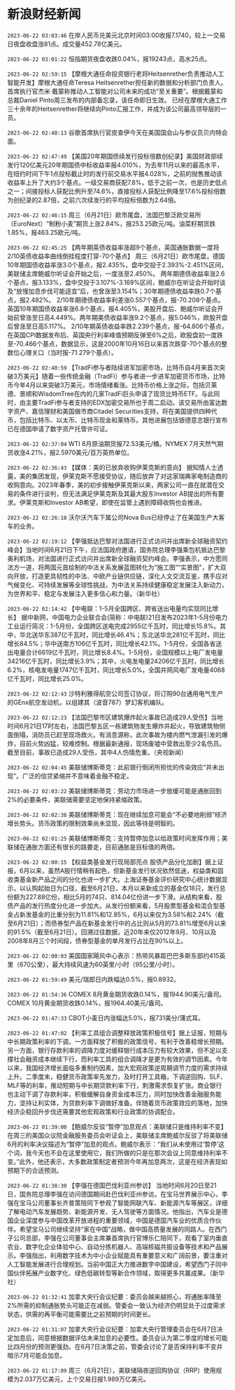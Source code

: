 # 新浪财经新闻
`2023-06-22 03:03:46` 在岸人民币兑美元北京时间03:00收报7.1740，较上一交易日夜盘收盘涨81点。成交量452.78亿美元。

`2023-06-22 03:01:22` 恒指期货夜盘收跌0.04%，报19243点，高水25点。

`2023-06-22 02:59:15` 【摩根大通任命投资银行老将Heitsenrether负责推动人工智能开发】摩根大通任命Teresa Heitsenrether担任新的数据和分析部门负责人。首席执行官杰米·戴蒙称推动人工智能对公司未来的成功“至关重要”。根据戴蒙和总裁Daniel Pinto周三发布的内部备忘录，该任命即日生效。 已经在摩根大通工作三十余年的Heitsenrether将继续向Pinto汇报工作，并成为该公司最高领导层的一员。

`2023-06-22 02:48:13` 谷歌首席执行官皮查伊今天在美国国会山与参议员贝内特会面。

`2023-06-22 02:47:49` 【美国20年期国债续发行投标倍数创纪录】美国财政部续发行120亿美元20年期国债中标收益率报4.010%，为去年11月以来的最高水平，在纽约时间下午1点投标截止时的发行前交易水平报4.028%，之前的抛售推动该收益率上升了大约3个基点。一级交易商获配7.8%，低于之前一次，也是历史低点之一；间接投标人获配比例升至74.6%，直接投标人获配比例降至17.6%投标倍数为创纪录的2.87倍，之前六次续发行的平均投标倍数为2.64倍。

`2023-06-22 02:46:15` 周三（6月21日）欧市尾盘，法国巴黎泛欧交易所（EuroNext）“制粉小麦”期货上涨2.84%，报253.25欧元/吨。油菜籽期货跌1.85%，报463.25欧元/吨。

`2023-06-22 02:45:25` 【两年期英债收益率涨超9个基点，英国通胀数据一度将2/10英债收益率曲线倒挂程度打穿-70个基点】
周三（6月21日）欧市尾盘，德国10年期国债收益率涨3.0个基点，报2.435%，盘中交投于2.393%-2.451%区间，美联储主席鲍威尔听证会开始之后，一度涨至2.450%。
两年期德债收益率涨2.6个基点，报3.133%，盘中交投于3.107%-3.169%区间，鲍威尔在听证会开始时谈及“放慢加息步伐可能适宜”后，也曾涨至3.154%；30年期德债收益率跌0.7个基点，报2.482%。
2/10年期德债收益率利差涨0.557个基点，报-70.208个基点。
英国10年期国债收益率涨6.8个基点，报4.405%，美股开盘后、鲍威尔听证会开始前曾涨至日高4.449%。两年期美债收益率涨9.2个基点，报5.046%，欧股开盘后曾涨至日高5.117%。
2/10年期英债收益率跌2.239个基点，报-64.806个基点，在英国CPI数据发布后、英国央行利率峰值预期反弹至6%之后，欧股盘初一度跌至-70.466个基点，数据显示，这是2000年10月16日以来首次跌穿-70个基点的整数位心理关口（当时报-71.279个基点）。

`2023-06-22 02:40:59` 【TradFi参与者陆续进军加密市场，比特币自4月来首次突破3万美元】随着一些传统金融（TradFi）参与者进一步进军加密货币市场，比特币今年4月以来突破3万美元，市场情绪看涨。比特币价格上涨之际，包括贝莱德、景顺和WisdomTree在内的几家TradFi巨头申请了现货比特币ETF。与此同时，由主要TradFi参与者支持的EDX加密交易所也于周二启动。该交易所由富达数字资产、嘉信理财和美国做市商Citadel Securities支持，将在美国提供四种代币，包括比特币、以太币、比特币现金和莱特币。其他进展包括银德意志银行宣布已在德国申请了数字资产托管许可证。

`2023-06-22 02:37:04` WTI 8月原油期货报72.53美元/桶。NYMEX 7月天然气期货收涨4.21%，报2.5970美元/百万英热单位。

`2023-06-22 02:36:43` 【媒体：美的已放弃收购伊莱克斯的意向】 据知情人士透露，美的集团发现，伊莱克斯不愿接受协议，随后放弃了对这家瑞典家电制造商的收购意向。2023年春季，美的初步接触伊莱克斯以来，两家公司一直在就潜在交易的条件进行谈判，但无法满足伊莱克斯及其最大股东Investor AB提出的所有要求。伊莱克斯和Investor AB希望，即使在监管上遇到障碍收购也会推进。

`2023-06-22 02:26:18` 沃尔沃汽车下属公司Nova Bus已经停止了在美国生产大客车的业务。

`2023-06-22 02:19:12` 【李强抵达巴黎对法国进行正式访问并出席新全球融资契约峰会】当地时间6月21日下午，应法国政府邀请，国务院总理李强乘包机抵达巴黎奥利机场，对法国进行正式访问并出席新全球融资契约峰会。李强表示，中方愿同法方一道，将两国元首绘制的中法关系发展蓝图转化为“施工图”“实景图”，扩大双向开放，打造更具韧性的中法、中欧产业链供应链，深化人文交流互鉴，携手应对气候变化、可持续发展等全球性挑战，为中法关系持续健康稳定发展注入新动力，为世界和平、稳定与发展注入更多信心和力量。（新华社）

`2023-06-22 02:14:42` 【中电联：1-5月全国跨区、跨省送出电量均实现同比增长】 据中新网，中国电力企业联合会(简称：中电联)21日发布2023年1-5月份电力工业运行简况：1-5月份，全国跨区送电完成2955亿千瓦时，同比增长15.8%。其中，华北送华东387亿千瓦时，同比增长46.4%；东北送华北281亿千瓦时，同比增长84.5%；华中送南方106亿千瓦时，同比增长42.1%。1-5月份，全国各省送出电量合计6619亿千瓦时，同比增长8.4%。1-5月份，全国规模以上电厂发电量34216亿千瓦时，同比增长3.9%；其中，火电发电量24206亿千瓦时，同比增长6.2%，核电发电量1747亿千瓦时，同比增长5.0%，全国并网风电厂发电量4068亿千瓦时，同比增长25.0%。

`2023-06-22 02:12:43` 沙特利雅得航空公司签订协议，将订购90台通用电气生产的GEnx航空发动机，以组建其（波音787）梦幻客机编队。

`2023-06-22 02:12:23` 【法国巴黎市区建筑爆炸起火事故已造成29人受伤】当地时间6月21日17时左右，法国巴黎五区一栋建筑物发生爆炸并起火，导致建筑物侧面倒塌，消防员已赶至现场救火。有消息源称，此次事故为楼内燃气泄漏引发的爆炸，目前火势凶猛，较难控制。根据最新通报，现场废墟中营救出至少2名伤员。截至目前，事故已造成29人受伤，其中4人伤情危重。（央视新闻）

`2023-06-22 02:04:45` 美联储博斯蒂克：此前银行倒闭所担忧的传染效应“并未出现”。广泛的信贷紧缩并不意味着金融不稳定。

`2023-06-22 02:03:22` 美联储博斯蒂克：劳动力市场进一步放缓可能是通胀回到2%的必要条件，美联储需要坚定地保持紧缩政策。

`2023-06-22 02:02:38` 美联储博斯蒂克：现在继续加息可能会“不必要地削弱”经济增长势头。货币政策的限制效果尚未显现，因此等待是明智的。

`2023-06-22 02:01:25` 美联储博斯蒂克：支持暂停加息以给政策时间发挥作用；美联储在通胀方面还有很长的路要走，目前通胀是目标值的两倍。

`2023-06-22 02:00:15` 【权益类基金发行现局部亮点 股债产品分化加剧】据上证报，6月以来，虽然A股行情稍有起色，但新基金发行状况依然低迷，权益类和固收类基金新产品之间的分化也进一步扩大。上海证券基金评价研究中心统计数据显示，以认购起始日为口径，截至6月21日，本月以来新成立的基金仅18只，发行总份额为227.88亿份，相比5月的74只、814.04亿份进一步下滑。从结构来看，股债产品的发行热度分化进一步加大。从发行份额来看，5月股票型基金和混合型基金占新发基金的比重分别为11.81%和12.85%，6月以来仅为3.58%和2.24%（截至6月21日）；而债券型产品在新基金发行中的占比则从5月的73.81%增至6月以来的91.5%（截至6月21日）。回溯过往数据，近20年来仅2012年9月、10月以及2008年8月三个时间段，债券型基金的单月发行占比在90%以上。

`2023-06-22 02:00:03` 美国国家飓风中心表示：热带风暴距巴巴多斯东部约415英里（670公里），最大持续风速为60英里/小时（95公里/小时）。

`2023-06-22 01:59:49` 美元/瑞郎日内跌幅达0.5%，报0.8932。

`2023-06-22 01:54:36` COMEX 8月黄金期货收跌0.14%，报1944.90美元/盎司。COMEX 10月黄金期货收跌0.14%，报1964.40美元/盎司。

`2023-06-22 01:47:33` CBOT小麦日内涨幅达5.0%，报731美分/蒲式耳。

`2023-06-22 01:47:02` 【利率工具组合调整释放政策积极信号】据上证报，短期与中长期政策利率的下调，一方面释放了积极的政策信号，有利于改善稳增长预期。另一方面，银行存款利率的调降力度对缓释银行成本压力有较大效果，但不足以支撑社会融资成本继续下行，而利率工具的组合调降才是更为有效的调节因素。今年以来，我国经济增长面临多重制约因素，加大宏观政策逆周期调节力度的需求持续上升。二季度末，稳健货币政策率先发力，及时打开工具箱，下调逆回购、SLF、MLF等的利率，推动短期与中长期贷款利率下行，刺激需求恢复扩张。商业银行也主动下调了存款利率，积极缓解自身资金成本压力，同时加快改善金融服务能力，坚持让利实体，为贷款利率下调做好准备。伴随着货币政策效应的落地，加快经济企稳回升步伐还需要其他宏观政策和行业政策的协调配合。

`2023-06-22 01:39:00` 【鲍威尔反驳“暂停”加息观点：美联储只是维持利率不变】在周三的美国众议院金融服务委员会听证会上，美联储主席鲍威尔反驳了将美联储6月的利率决议描述为“暂停”加息的观点。鲍威尔表示：“我们从未使用过‘暂停’这个词，我今天也不会在这里使用它，我们所做的只是在那次会议上同意维持利率不变。”此外，他还表示，大多数政策制定者预测今年再加息两次，这是在经济表现如预期下的合适预测。

`2023-06-22 01:38:30` 【李强在德国巴伐利亚州参访】 当地时间6月20日至21日，国务院总理李强在访问德国期间赴巴伐利亚州参访。在宝马世界展示中心，李强在宝马公司董事长齐普策陪同下参观了智能网联汽车、新能源汽车等展区，详细了解电动汽车发展趋势、新能源开发、无人驾驶等方面情况。他指出，汽车业是德国企业深度参与中国改革开放进程的重要领域，中国是德国汽车业的优质合作伙伴。希望宝马公司继续坚持“家在中国”战略，做中国高质量发展的同路人。在西门子公司总部，李强在公司董事会主席兼首席执行官博乐仁陪同下，观看了室内垂直农业、数字化企业体验中心、自动分拣机器人、高端核磁共振设备等技术和产品展示。李强指出，利用数字技术为中小企业赋能具有重要意义和广阔前景，要注重对人工智能发展进行合理规划。当前中国正大力推进数字中国建设，希望西门子同中国伙伴拓展产业数字化、绿色低碳转型等新合作领域，取得更多共赢成果。（新华社）

`2023-06-22 01:32:41` 加拿大央行会议纪要：委员会越来越担心，将通胀率降至2%所需的抑制通胀势头可能正在减弱。管委会一致认为经济仍明显处于过度需求状态，供需的再平衡可能需要比之前预期的时间更长。

`2023-06-22 01:31:07` 加拿大央行会议纪要：加拿大央行管理委员会在6月7日决定加息后，同意根据数据评估未来加息的必要性。委员会认为第二季度的增长可能比四月份的预测更强劲。在6月7日决策之前，管委会讨论了是否保持利率不变并暗示7月可能会加息。

`2023-06-22 01:17:09` 周三（6月21日），美联储隔夜逆回购协议（RRP）使用规模为2.037万亿美元，上个交易日报1.989万亿美元。

